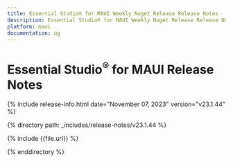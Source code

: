 ```yaml
---
title: Essential Studio® for MAUI Weekly Nuget Release Release Notes  
description: Essential Studio® for MAUI Weekly Nuget Release Release Notes  
platform: maui
documentation: ug
---
```


# Essential Studio<sup>®</sup> for MAUI  Release Notes  

{% include release-info.html date="November 07, 2023" version="v23.1.44" %} 

{% directory path: _includes/release-notes/v23.1.44 %}

{% include {{file.url}} %}

{% enddirectory %}
